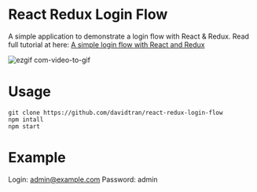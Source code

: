 # React Redux Login Flow
A simple application to demonstrate a login flow with React & Redux.
Read full tutorial at here: [A simple login flow with React and Redux](http://jslancer.com/2017/04/27/a-simple-login-flow-with-react-and-redux)

![ezgif com-video-to-gif](https://cloud.githubusercontent.com/assets/1154740/25493010/fed3b2cc-2b9e-11e7-8736-9250549128ec.gif)


# Usage
```
git clone https://github.com/davidtran/react-redux-login-flow
npm intall
npm start
```

# Example
Login: admin@example.com
Password: admin
